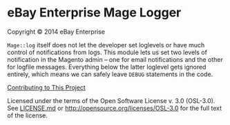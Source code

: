# eBay Enterprise Mage Logger

Copyright © 2014 eBay Enterprise

`Mage::log` itself does not let the developer set loglevels or have much control of notifications from logs. This module lets us set two levels of notification in the Magento admin – one for email notifications and the other for logfile messages. Everything below the latter loglevel gets ignored entirely, which means we can safely leave `DEBUG` statements in the code.

[Contributing to This Project](CONTRIBUTING.md)

Licensed under the terms of the Open Software License v. 3.0 (OSL-3.0). See [LICENSE.md](LICENSE.md) or http://opensource.org/licenses/OSL-3.0 for the full text of the license.
